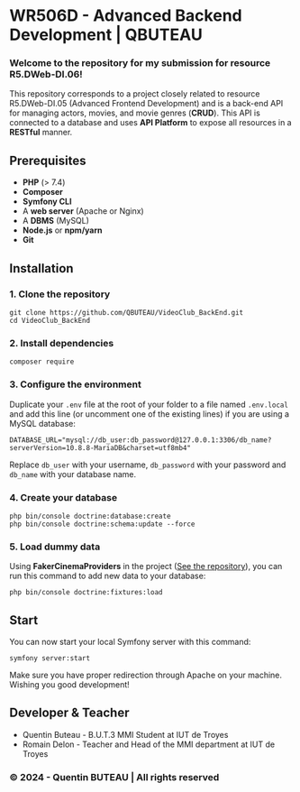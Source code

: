 # WR506D - Advanced Backend Development | QBUTEAU

### Welcome to the repository for my submission for resource R5.DWeb-DI.06!
This repository corresponds to a project closely related to resource R5.DWeb-DI.05 (Advanced Frontend Development) and is a back-end API for managing actors, movies, and movie genres (**CRUD**). This API is connected to a database and uses **API Platform** to expose all resources in a **RESTful** manner.

## Prerequisites
- **PHP** (> 7.4) 
- **Composer**
- **Symfony CLI**
- A **web server** (Apache or Nginx)
- A **DBMS** (MySQL)
- **Node.js** or **npm/yarn**
- **Git**

## Installation
### 1. Clone the repository
```
git clone https://github.com/QBUTEAU/VideoClub_BackEnd.git
cd VideoClub_BackEnd
```

### 2. Install dependencies
```
composer require
```

### 3. Configure the environment
Duplicate your `.env` file at the root of your folder to a file named `.env.local` and add this line (or uncomment one of the existing lines) if you are using a MySQL database:
```
DATABASE_URL="mysql://db_user:db_password@127.0.0.1:3306/db_name?serverVersion=10.8.8-MariaDB&charset=utf8mb4"
```
Replace `db_user` with your username, `db_password` with your password and `db_name` with your database name. 

### 4. Create your database
```
php bin/console doctrine:database:create
php bin/console doctrine:schema:update --force
```

### 5. Load dummy data
Using **FakerCinemaProviders** in the project ([See the repository](https://github.com/JulienRAVIA/FakerCinemaProviders)), you can run this command to add new data to your database:
```
php bin/console doctrine:fixtures:load
```

## Start
You can now start your local Symfony server with this command:
```
symfony server:start
```

Make sure you have proper redirection through Apache on your machine.<br>
Wishing you good development!

## Developer & Teacher
- Quentin Buteau - B.U.T.3 MMI Student at IUT de Troyes
- Romain Delon - Teacher and Head of the MMI department at IUT de Troyes


### &copy; 2024 - Quentin BUTEAU | All rights reserved
